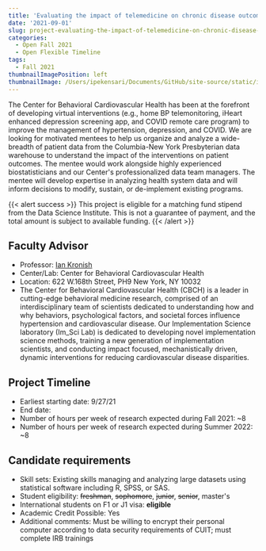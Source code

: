 ```yaml
---
title: 'Evaluating the impact of telemedicine on chronic disease outcomes'
date: '2021-09-01'
slug: project-evaluating-the-impact-of-telemedicine-on-chronic-disease-outcomes
categories:
  - Open Fall 2021 
  - Open Flexible Timeline
tags:
  - Fall 2021
thumbnailImagePosition: left
thumbnailImage: /Users/ipekensari/Documents/GitHub/site-source/static/img/construction.png
---
```

The Center for Behavioral Cardiovascular Health has been at the forefront of developing virtual interventions (e.g., home BP telemonitoring, iHeart enhanced depression screening app, and COVID remote care program) to improve the management of hypertension, depression, and COVID. We are looking for motivated mentees to help us organize and analyze a wide-breadth of patient data from the Columbia-New York Presbyterian data warehouse to understand the impact of the interventions on patient outcomes. The mentee would work alongside highly experienced biostatisticians and our Center's professionalized data team managers. The mentee will develop expertise in analyzing health system data and will inform decisions to modify, sustain, or de-implement existing programs. 

<!--more-->

{{< alert success >}}
This project is eligible for a matching fund stipend from the Data Science Institute. This is not a guarantee of payment, and the total amount is subject to available funding.
{{< /alert >}}

## Faculty Advisor
+ Professor: [Ian Kronish](https://www.columbiacardiology.org/research/research-centers-and-programs/center-behavioral-cardiovascular-health)
+ Center/Lab: Center for Behavioral Cardiovascular Health
+ Location: 622 W.168th Street, PH9 New York, NY 10032
+ The Center for Behavioral Cardiovascular Health (CBCH) is a leader in cutting-edge behavioral medicine research, comprised of an interdisciplinary team of scientists dedicated to understanding how and why behaviors, psychological factors, and societal forces influence hypertension and cardiovascular disease. Our Implementation Science laboratory (Im_Sci Lab) is dedicated to developing novel implementation science methods, training a new generation of implementation scientists, and conducting impact focused, mechanistically driven, dynamic interventions for reducing cardiovascular disease disparities.

## Project Timeline
+ Earliest starting date: 9/27/21
+ End date: 
+ Number of hours per week of research expected during Fall 2021: ~8
+ Number of hours per week of research expected during Summer 2022: ~8

## Candidate requirements
+ Skill sets: Existing skills managing and analyzing large datasets using statistical software including R, SPSS, or SAS.
+ Student eligibility: ~~freshman~~, ~~sophomore~~, ~~junior~~, ~~senior~~, master's
+ International students on F1 or J1 visa: **eligible**
+ Academic Credit Possible: Yes
+ Additional comments: Must be willing to encrypt their personal computer according to data security requirements of CUIT; must complete IRB trainings

